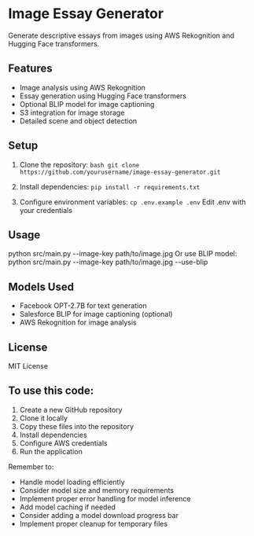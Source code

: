 # Image Essay Generator

Generate descriptive essays from images using AWS Rekognition and Hugging Face transformers.

## Features
- Image analysis using AWS Rekognition
- Essay generation using Hugging Face transformers
- Optional BLIP model for image captioning
- S3 integration for image storage
- Detailed scene and object detection

## Setup
1. Clone the repository:
```bash git clone https://github.com/yourusername/image-essay-generator.git```

2. Install dependencies:
```pip install -r requirements.txt```

3. Configure environment variables:
```cp .env.example .env``` Edit .env with your credentials

## Usage
python src/main.py --image-key path/to/image.jpg
Or use BLIP model:
python src/main.py --image-key path/to/image.jpg --use-blip

## Models Used
- Facebook OPT-2.7B for text generation 
- Salesforce BLIP for image captioning (optional) 
- AWS Rekognition for image analysis 

## License
MIT License

## To use this code:
1. Create a new GitHub repository
2. Clone it locally
3. Copy these files into the repository
4. Install dependencies
5. Configure AWS credentials
6. Run the application

Remember to:
- Handle model loading efficiently
- Consider model size and memory requirements
- Implement proper error handling for model inference
- Add model caching if needed
- Consider adding a model download progress bar
- Implement proper cleanup for temporary files
